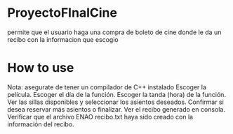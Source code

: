 # ProyectoFInalCine
permite que el usuario haga una compra de boleto de cine donde le da un recibo con la informacion que escogio 
<h1>How to use</h1>
Nota: asegurate de tener un compilador de C++ instalado
Escoger la película.
Escoger el día de la función.
Escoger la tanda (hora) de la función.
Ver las sillas disponibles y seleccionar los asientos deseados.
Confirmar si desea reservar más asientos o finalizar.
Ver el recibo generado en consola.
Verificar que el archivo ENAO recibo.txt haya sido creado con la información del recibo.
